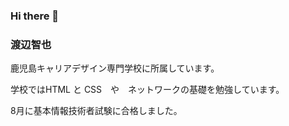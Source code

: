 ### Hi there 👋

<!--
**WatanabeTomoya220/WatanabeTomoya220** is a ✨ _special_ ✨ repository because its `README.md` (this file) appears on your GitHub profile.

Here are some ideas to get you started:

- 🔭 I’m currently working on ...
- 🌱 I’m currently learning ...
- 👯 I’m looking to collaborate on ...
- 🤔 I’m looking for help with ...
- 💬 Ask me about ...
- 📫 How to reach me: ...
- 😄 Pronouns: ...
- ⚡ Fun fact: ...
-->
### 渡辺智也
鹿児島キャリアデザイン専門学校に所属しています。

学校ではHTML と CSS　や　ネットワークの基礎を勉強しています。

8月に基本情報技術者試験に合格しました。

